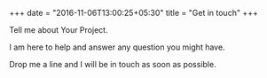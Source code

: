 +++
date = "2016-11-06T13:00:25+05:30"
title = "Get in touch"
+++

Tell me about Your Project.

I am here to help and answer any question you might have.

Drop me a line and I will be in touch as soon as possible.

